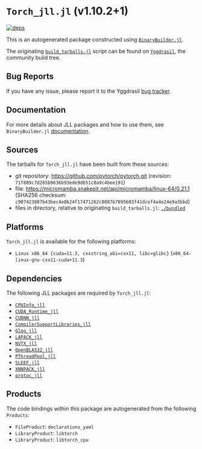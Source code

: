 # `Torch_jll.jl` (v1.10.2+1)

[![deps](https://juliahub.com/docs/Torch_jll/deps.svg)](https://juliahub.com/ui/Packages/General/Torch_jll/)

This is an autogenerated package constructed using [`BinaryBuilder.jl`](https://github.com/JuliaPackaging/BinaryBuilder.jl).

The originating [`build_tarballs.jl`](https://github.com/JuliaPackaging/Yggdrasil/blob/7deefacab0cacfe5ccf7d9e437bdeea554dcf1de/T/Torch/build_tarballs.jl) script can be found on [`Yggdrasil`](https://github.com/JuliaPackaging/Yggdrasil/), the community build tree.

## Bug Reports

If you have any issue, please report it to the Yggdrasil [bug tracker](https://github.com/JuliaPackaging/Yggdrasil/issues).

## Documentation

For more details about JLL packages and how to use them, see `BinaryBuilder.jl` [documentation](https://docs.binarybuilder.org/stable/jll/).

## Sources

The tarballs for `Torch_jll.jl` have been built from these sources:

* git repository: https://github.com/pytorch/pytorch.git (revision: `71f889c7d265b9636b93ede9d651c0a9c4bee191`)
* file: https://micromamba.snakepit.net/api/micromamba/linux-64/0.21.1 (SHA256 checksum: `c907423887b43bec4e8b24f17471262c8087b7095683f41dcef4a4e24e9a3bbd`)
* files in directory, relative to originating `build_tarballs.jl`: [`./bundled`](https://github.com/JuliaPackaging/Yggdrasil/tree/7deefacab0cacfe5ccf7d9e437bdeea554dcf1de/T/Torch/bundled)

## Platforms

`Torch_jll.jl` is available for the following platforms:

* `Linux x86_64 {cuda=11.3, cxxstring_abi=cxx11, libc=glibc}` (`x86_64-linux-gnu-cxx11-cuda+11.3`)

## Dependencies

The following JLL packages are required by `Torch_jll.jl`:

* [`CPUInfo_jll`](https://github.com/JuliaBinaryWrappers/CPUInfo_jll.jl)
* [`CUDA_Runtime_jll`](https://github.com/JuliaBinaryWrappers/CUDA_Runtime_jll.jl)
* [`CUDNN_jll`](https://github.com/JuliaBinaryWrappers/CUDNN_jll.jl)
* [`CompilerSupportLibraries_jll`](https://github.com/JuliaBinaryWrappers/CompilerSupportLibraries_jll.jl)
* [`Gloo_jll`](https://github.com/JuliaBinaryWrappers/Gloo_jll.jl)
* [`LAPACK_jll`](https://github.com/JuliaBinaryWrappers/LAPACK_jll.jl)
* [`NVTX_jll`](https://github.com/JuliaBinaryWrappers/NVTX_jll.jl)
* [`OpenBLAS32_jll`](https://github.com/JuliaBinaryWrappers/OpenBLAS32_jll.jl)
* [`PThreadPool_jll`](https://github.com/JuliaBinaryWrappers/PThreadPool_jll.jl)
* [`SLEEF_jll`](https://github.com/JuliaBinaryWrappers/SLEEF_jll.jl)
* [`XNNPACK_jll`](https://github.com/JuliaBinaryWrappers/XNNPACK_jll.jl)
* [`protoc_jll`](https://github.com/JuliaBinaryWrappers/protoc_jll.jl)

## Products

The code bindings within this package are autogenerated from the following `Products`:

* `FileProduct`: `declarations_yaml`
* `LibraryProduct`: `libtorch`
* `LibraryProduct`: `libtorch_cpu`
